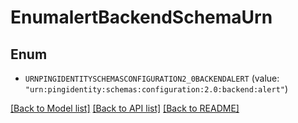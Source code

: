 # EnumalertBackendSchemaUrn

## Enum


* `URNPINGIDENTITYSCHEMASCONFIGURATION2_0BACKENDALERT` (value: `"urn:pingidentity:schemas:configuration:2.0:backend:alert"`)


[[Back to Model list]](../README.md#documentation-for-models) [[Back to API list]](../README.md#documentation-for-api-endpoints) [[Back to README]](../README.md)


